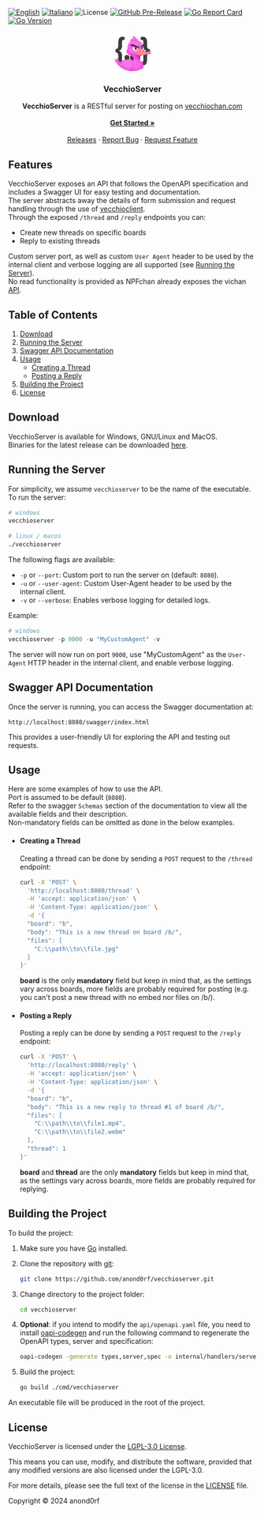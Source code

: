 <a name="readme-top"></a>
[![English](https://img.shields.io/badge/lang-en-blue.svg)](README-en.md) [![Italiano](https://img.shields.io/badge/lang-it-blue.svg)](README.md) 
![License](https://img.shields.io/github/license/anond0rf/vecchioserver) [![GitHub Pre-Release](https://img.shields.io/github/v/release/anond0rf/vecchioserver?include_prereleases&label=pre-release)](https://github.com/anond0rf/vecchioserver/releases) [![Go Report Card](https://goreportcard.com/badge/github.com/anond0rf/vecchioserver)](https://goreportcard.com/report/github.com/anond0rf/vecchioserver) [![Go Version](https://img.shields.io/github/go-mod/go-version/anond0rf/vecchioserver)](https://github.com/anond0rf/vecchioserver)
<br />
<div align="center">
  <a href="https://github.com/anond0rf/vecchioserver">
    <img src="logo.png" alt="Logo" width="80" height="80">
  </a>
<h3 align="center">VecchioServer</h3>
  <p align="center">
    <strong>VecchioServer</strong> is a RESTful server for posting on <a href="https://vecchiochan.com/">vecchiochan.com</a>
    <br />
    <br />
    <a href="#download"><strong>Get Started »</strong></a>
    <br />
    <br />
    <a href="https://github.com/anond0rf/vecchioserver/releases">Releases</a>
    ·
    <a href="https://github.com/anond0rf/vecchioserver/issues">Report Bug</a>
    ·
    <a href="https://github.com/anond0rf/vecchioserver/issues">Request Feature</a>
  </p>
</div>

## Features

VecchioServer exposes an API that follows the OpenAPI specification and includes a Swagger UI for easy testing and documentation.  
The server abstracts away the details of form submission and request handling through the use of [vecchioclient](https://github.com/anond0rf/vecchioclient).  
Through the exposed `/thread` and `/reply` endpoints you can:  

- Create new threads on specific boards
- Reply to existing threads

Custom server port, as well as custom `User Agent` header to be used by the internal client and verbose logging are all supported (see [Running the Server](#running-the-server)).  
No read functionality is provided as NPFchan already exposes the vichan  [API](https://github.com/vichan-devel/vichan-API/).  

## Table of Contents

1. [Download](#download)
2. [Running the Server](#running-the-server)
3. [Swagger API Documentation](#swagger-api-documentation)
4. [Usage](#usage)
    - [Creating a Thread](#creating-a-thread)
    - [Posting a Reply](#posting-a-reply)
5. [Building the Project](#building-the-project)
6. [License](#license)

## Download

VecchioServer is available for Windows, GNU/Linux and MacOS.  
Binaries for the latest release can be downloaded [here](https://github.com/anond0rf/vecchioserver/releases).

## Running the Server

For simplicity, we assume `vecchioserver` to be the name of the executable.
To run the server:

```powershell
# windows
vecchioserver
```
```sh
# linux / macos
./vecchioserver
```

The following flags are available:

- `-p` or `--port`: Custom port to run the server on (default: `8080`).  
- `-u` or `--user-agent`: Custom User-Agent header to be used by the internal client.  
- `-v` or `--verbose`: Enables verbose logging for detailed logs.  

Example:

```powershell
# windows
vecchioserver -p 9000 -u "MyCustomAgent" -v
```

The server will now run on port `9000`, use "MyCustomAgent" as the `User-Agent` HTTP header in the internal client, and enable verbose logging.  

## Swagger API Documentation

Once the server is running, you can access the Swagger documentation at:

```
http://localhost:8080/swagger/index.html
```

This provides a user-friendly UI for exploring the API and testing out requests.

## Usage

Here are some examples of how to use the API.  
Port is assumed to be default (`8080`).  
Refer to the swagger `Schemas` section of the documentation to view all the available fields and their description.  
Non-mandatory fields can be omitted as done in the below examples.

- #### Creating a Thread

  Creating a thread can be done by sending a `POST` request to the `/thread` endpoint:

  ```bash
  curl -X 'POST' \
    'http://localhost:8080/thread' \
    -H 'accept: application/json' \
    -H 'Content-Type: application/json' \
    -d '{
    "board": "b",
    "body": "This is a new thread on board /b/",
    "files": [
      "C:\\path\\to\\file.jpg"
    ]
  }'
  ```

  **board** is the only **mandatory** field but keep in mind that, as the settings vary across boards, more fields are probably required for posting (e.g. you can't post a new thread with no embed nor files on /b/).  

- #### Posting a Reply

  Posting a reply can be done by sending a `POST` request to the `/reply` endpoint:

  ```bash
  curl -X 'POST' \
    'http://localhost:8080/reply' \
    -H 'accept: application/json' \
    -H 'Content-Type: application/json' \
    -d '{
    "board": "b",
    "body": "This is a new reply to thread #1 of board /b/",
    "files": [
      "C:\\path\\to\\file1.mp4",
      "C:\\path\\to\\file2.webm"
    ],
    "thread": 1
  }'
  ```

  **board** and **thread** are the only **mandatory** fields but keep in mind that, as the settings vary across boards, more fields are probably required for replying.

## Building the Project

To build the project:

1. Make sure you have [Go](https://golang.org/dl/) installed.
2. Clone the repository with [git](https://github.com/git/git):

   ```sh
   git clone https://github.com/anond0rf/vecchioserver.git
   ```
3. Change directory to the project folder:

   ```sh
   cd vecchioserver
   ```

4. **Optional**: if you intend to modify the `api/openapi.yaml` file, you need to install  [oapi-codegen](https://github.com/oapi-codegen/oapi-codegen) and run the following command to regenerate the OpenAPI types, server and specification:

   ```sh
   oapi-codegen -generate types,server,spec -o internal/handlers/server.gen.go -package handlers api/openapi.yaml
   ```

5. Build the project:

   ```sh
   go build ./cmd/vecchioserver
   ```

An executable file will be produced in the root of the project.

## License

VecchioServer is licensed under the [LGPL-3.0 License](https://www.gnu.org/licenses/lgpl-3.0.html).  

This means you can use, modify, and distribute the software, provided that any modified versions are also licensed under the LGPL-3.0.  

For more details, please see the full text of the license in the [LICENSE](./LICENSE) file.  

Copyright © 2024 anond0rf
